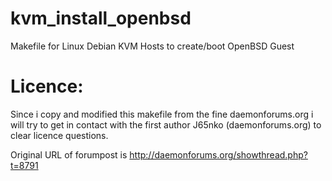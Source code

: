 # kvm_install_openbsd

Makefile for Linux Debian KVM Hosts to create/boot OpenBSD Guest

# Licence:

Since i copy and modified this makefile from the fine daemonforums.org
i will try to get in contact with the first author J65nko (daemonforums.org) 
to clear licence questions.

Original URL of forumpost is http://daemonforums.org/showthread.php?t=8791


